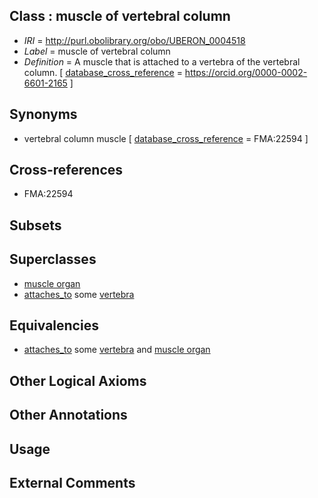 
## Class : muscle of vertebral column

 * *IRI* = http://purl.obolibrary.org/obo/UBERON_0004518
 * *Label* = muscle of vertebral column
 * *Definition* = A muscle that is attached to a vertebra of the vertebral column. [ [database_cross_reference](../../ef/oboInOwl#hasDbXref.md) = https://orcid.org/0000-0002-6601-2165 ]

## Synonyms

 * vertebral column muscle [ [database_cross_reference](../../ef/oboInOwl#hasDbXref.md) = FMA:22594 ]

## Cross-references

 * FMA:22594

## Subsets


## Superclasses

 * [muscle organ](../../UBERON/30/UBERON_0001630.md)
 * [attaches_to](../../RO/71/RO_0002371.md) some [vertebra](../../UBERON/12/UBERON_0002412.md)

## Equivalencies

 * [attaches_to](../../RO/71/RO_0002371.md) some [vertebra](../../UBERON/12/UBERON_0002412.md) and [muscle organ](../../UBERON/30/UBERON_0001630.md)

## Other Logical Axioms


## Other Annotations


## Usage


## External Comments

